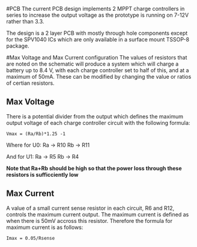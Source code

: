#PCB
The current PCB design implements 2 MPPT charge controllers in series to increase the output voltage as the prototype is running on 7-12V rather than 3.3.

The design is a 2 layer PCB with mostly through hole components except for the SPV1040 ICs which are only available in a surface mount TSSOP-8 package.

#Max Voltage and Max Current configuration
The values of resistors that are noted on the schematic will produce a system which will charge a battery up to 8.4 V, with each charge controller set to half of this, and at a maximum of 50mA. These can be modified by changing the value or ratios of certian resistors.
## Max Voltage
There is a potential divider from the output which defines the maximum output voltage of each charge controller circuit with the following formula:

`Vmax = (Ra/Rb)*1.25 -1`

Where for U0: 
    Ra -> R10
    Rb -> R11
    
And for U1:
    Ra -> R5
    Rb -> R4

**Note that Ra+Rb should be high so that the power loss through these resistors is sufficciently low**

## Max Current
A value of a small current sense resistor in each circuit, R6 and R12, controls the maximum current output. The maximum current is defined as when there is 50mV accross this resistor. Therefore the formula for maximum current is as follows:
 
 `Imax = 0.05/Rsense`
